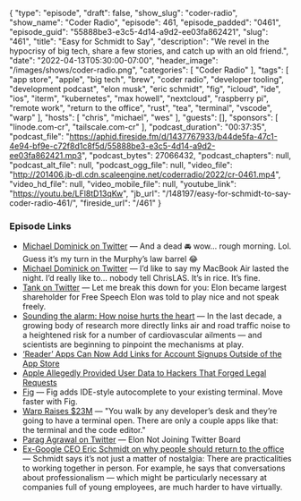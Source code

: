 {
  "type": "episode",
  "draft": false,
  "show_slug": "coder-radio",
  "show_name": "Coder Radio",
  "episode": 461,
  "episode_padded": "0461",
  "episode_guid": "55888be3-e3c5-4d14-a9d2-ee03fa862421",
  "slug": "461",
  "title": "Easy for Schmidt to Say",
  "description": "We revel in the hypocrisy of big tech, share a few stories, and catch up with an old friend.",
  "date": "2022-04-13T05:30:00-07:00",
  "header_image": "/images/shows/coder-radio.png",
  "categories": [
    "Coder Radio"
  ],
  "tags": [
    "app store",
    "apple",
    "big tech",
    "brew",
    "coder radio",
    "developer tooling",
    "development podcast",
    "elon musk",
    "eric schmidt",
    "fig",
    "icloud",
    "ide",
    "ios",
    "iterm",
    "kubernetes",
    "max howell",
    "nextcloud",
    "raspberry pi",
    "remote work",
    "return to the office",
    "rust",
    "tea",
    "terminal",
    "vscode",
    "warp"
  ],
  "hosts": [
    "chris",
    "michael",
    "wes"
  ],
  "guests": [],
  "sponsors": [
    "linode.com-cr",
    "tailscale.com-cr"
  ],
  "podcast_duration": "00:37:35",
  "podcast_file": "https://aphid.fireside.fm/d/1437767933/b44de5fa-47c1-4e94-bf9e-c72f8d1c8f5d/55888be3-e3c5-4d14-a9d2-ee03fa862421.mp3",
  "podcast_bytes": 27066432,
  "podcast_chapters": null,
  "podcast_alt_file": null,
  "podcast_ogg_file": null,
  "video_file": "http://201406.jb-dl.cdn.scaleengine.net/coderradio/2022/cr-0461.mp4",
  "video_hd_file": null,
  "video_mobile_file": null,
  "youtube_link": "https://youtu.be/LFl8tD13qKw",
  "jb_url": "/148197/easy-for-schmidt-to-say-coder-radio-461/",
  "fireside_url": "/461"
}


### Episode Links

  * [Michael Dominick on Twitter](https://twitter.com/dominucco/status/1512044994873503753 "Michael Dominick on Twitter") — And a dead 🚘 wow… rough morning. Lol. Guess it’s my turn in the Murphy’s law barrel 😂
  * [Michael Dominick on Twitter](https://twitter.com/dominucco/status/1510663616256786437 "Michael Dominick on Twitter") — I’d like to say my MacBook Air lasted the night. I’d really like to… nobody tell ChrisLAS. It’s in rice. It’s fine.
  * [Tank on Twitter](https://twitter.com/TankTDS/status/1513422244541870084 "Tank on Twitter") — Let me break this down for you: Elon became largest shareholder for Free Speech Elon was told to play nice and not speak freely.
  * [Sounding the alarm: How noise hurts the heart](https://knowablemagazine.org/article/health-disease/2021/how-noise-pollution-affects-heart-health "Sounding the alarm: How noise hurts the heart") — In the last decade, a growing body of research more directly links air and road traffic noise to a heightened risk for a number of cardiovascular ailments — and scientists are beginning to pinpoint the mechanisms at play.
  * [‘Reader’ Apps Can Now Add Links for Account Signups Outside of the App Store](https://www.macrumors.com/2022/03/30/reader-apps-account-signups-outside-app-store/ "‘Reader’ Apps Can Now Add Links for Account Signups Outside of the App Store")
  * [Apple Allegedly Provided User Data to Hackers That Forged Legal Requests](https://www.macrumors.com/2022/03/30/apple-user-data-forged-legal-requests/ "Apple Allegedly Provided User Data to Hackers That Forged Legal Requests")
  * [Fig](https://fig.io/ "Fig") — Fig adds IDE-style autocomplete to your existing terminal. Move faster with Fig.
  * [Warp Raises $23M](https://techcrunch.com/2022/04/05/warp-raises-23m-to-build-a-better-terminal/ "Warp Raises $23M") — "You walk by any developer’s desk and they’re going to have a terminal open. There are only a couple apps like that: the terminal and the code editor."
  * [Parag Agrawal on Twitter](https://twitter.com/paraga/status/1513354622466867201 "Parag Agrawal on Twitter") — Elon Not Joining Twitter Board
  * [Ex-Google CEO Eric Schmidt on why people should return to the office](https://www.cnbc.com/2022/04/05/ex-google-ceo-eric-schmidt-on-why-people-should-return-to-the-office.html "Ex-Google CEO Eric Schmidt on why people should return to the office") — Schmidt says it’s not just a matter of nostalgia: There are practicalities to working together in person. For example, he says that conversations about professionalism — which might be particularly necessary at companies full of young employees, are much harder to have virtually.


